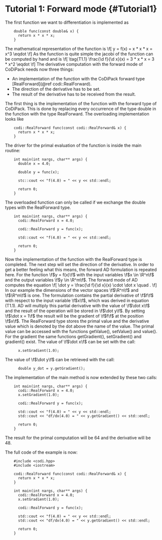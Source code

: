 Tutorial 1: Forward mode      {#Tutorial1}
============


The first function we want to differentiation is implemented as
~~~~{.cpp}
    double func(const double& x) {
      return x * x * x;
    }
~~~~

The mathematical representation of the function is
\f[
  y = f(x) = x * x * x = x^3 \eqdot
\f]
As the function is quite simple the jacobi of the function can be computed by hand and is
\f[
  \tag{T1.1}
  \frac{\d f}{\d x}(x) = 3 * x * x = 3 * x^2 \eqdot
\f]
The derivative computation with the forward mode of CoDiPack needs now three things:
  - An implementation of the function with the CoDiPack forward type [RealForward](@ref codi::RealForward).
  - The direction of the derivative has to be set.
  - The result of the derivative has to be received from the result.

The first thing is the implementation of the function with the forward type of CoDiPack.
This is done by replacing every occurrence of the type double in the function with the type RealForward.
The overloading implementation looks like
~~~~{.cpp}
    codi::RealForward func(const codi::RealForward& x) {
      return x * x * x;
    }
~~~~

The driver for the primal evaluation of the function is inside the main routine:
~~~~{.cpp}
    int main(int nargs, char** args) {
      double x = 4.0;

      double y = func(x);

      stc::cout << "f(4.0) = " << y << std::endl;

      return 0;
    }
~~~~

The overloaded function can only be called if we exchange the double types with the RealForward type.
~~~~{.cpp}
    int main(int nargs, char** args) {
      codi::RealForward x = 4.0;

      codi::RealForward y = func(x);

      std::cout << "f(4.0) = " << y << std::endl;

      return 0;
    }
~~~~

Now the implementation of the function with the RealForward type is completed.
The next step will set the direction of the derivative.
In order to get a better feeling what this means, the forward AD formulation is repeated here.
For the function \f$y = f(x)\f$  with the input variables \f$x \in \R^n\f$ and the output variables \f$y \in \R^m\f$.
The forward mode of AD computes the equation
\f[
  \dot y = \frac{\d f}{\d x}(x) \cdot \dot x \quad .
\f]
In our example the dimensions of the vector spaces \f$\R^n\f$ and \f$\R^m\f$ is one.
The formulation contains the partial derivative of \f$f\f$ with respect to the input variable \f$x\f$,
which was derived in equation (T1.1).
AD will multiply this partial derivative with the value of \f$\dot x\f$ and the result of the operation will be stored in \f$\dot y\f$.
By setting \f$\dot x = 1\f$ the result will be the gradient of \f$f\f$ at the position \f$x\f$.
The RealForward type stores the primal value and the derivative value which is denoted by the dot above the name of the value.
The primal value can be accessed with the functions getValue(), setValue() and value().
For the gradient the same functions getGradient(), setGradient() and gradient() exist.
The value of \f$\dot x\f$ can be set with the call:
~~~~{.cpp}
      x.setGradient(1.0);
~~~~
The value of \f$\dot y\f$ can be retrieved with the call:
~~~~{.cpp}
      double y_dot = y.getGradient();
~~~~

The implementation of the main method is now extended by these two calls:
~~~~{.cpp}
    int main(int nargs, char** args) {
      codi::RealForward x = 4.0;
      x.setGradient(1.0);

      codi::RealForward y = func(x);

      std::cout << "f(4.0) = " << y << std::endl;
      std::cout << "df/dx(4.0) = " << y.getGradient() << std::endl;

      return 0;
    }
~~~~

The result for the primal computation will be 64 and the derivative will be 48.

The full code of the example is now:
~~~~{.cpp}
    #include <codi.hpp>
    #include <iostream>

    codi::RealForward func(const codi::RealForward& x) {
      return x * x * x;
    }

    int main(int nargs, char** args) {
      codi::RealForward x = 4.0;
      x.setGradient(1.0);

      codi::RealForward y = func(x);

      std::cout << "f(4.0) = " << y << std::endl;
      std::cout << "df/dx(4.0) = " << y.getGradient() << std::endl;

      return 0;
    }
~~~~
